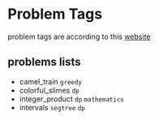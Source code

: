 # Problem Tags
problem tags are according to this [website](https://atcoder-tags.herokuapp.com/)

## problems lists
* camel_train `greedy`
* colorful_slimes `dp`
* integer_product `dp` `mathematics`
* intervals `segtree` `dp`
